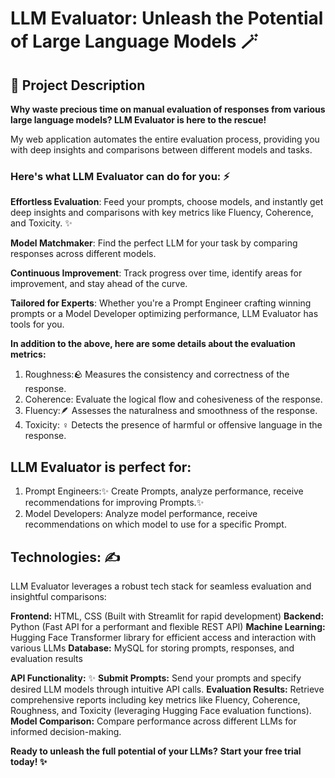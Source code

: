 # LLM Evaluator: Unleash the Potential of Large Language Models 🪄

## 📖 Project Description
**Why waste precious time on manual evaluation of responses from various large language models?
LLM Evaluator is here to the rescue!**

My web application automates the entire evaluation process, providing you with deep insights and comparisons between different models and tasks.

### **Here's what LLM Evaluator can do for you:**  ⚡

**Effortless Evaluation**: Feed your prompts, choose models, and instantly get deep insights and comparisons with key metrics like Fluency, Coherence, and Toxicity. ✨

**Model Matchmaker**: Find the perfect LLM for your task by comparing responses across different models.

**Continuous Improvement**: Track progress over time, identify areas for improvement, and stay ahead of the curve.

**Tailored for Experts**: Whether you're a Prompt Engineer crafting winning prompts or a Model Developer optimizing performance, LLM Evaluator has tools for you.

**In addition to the above, here are some details about the evaluation metrics:**
1. Roughness:🪨 Measures the consistency and correctness of the response.
2. Coherence: Evaluate the logical flow and cohesiveness of the response.
3. Fluency:🪶 Assesses the naturalness and smoothness of the response.
4. Toxicity: ‍♀️ Detects the presence of harmful or offensive language in the response.

## LLM Evaluator is perfect for:

1. Prompt Engineers:✨ Create Prompts, analyze performance, receive recommendations for improving Prompts.✨
2. Model Developers: Analyze model performance, receive recommendations on which model to use for a specific Prompt.

## Technologies: ✍️ 

LLM Evaluator leverages a robust tech stack for seamless evaluation and insightful comparisons:

**Frontend:** HTML, CSS (Built with Streamlit for rapid development)
**Backend:** Python (Fast API for a performant and flexible REST API)
**Machine Learning:** Hugging Face Transformer library for efficient access and interaction with various LLMs
**Database:** MySQL for storing prompts, responses, and evaluation results

**API Functionality:** ✨
**Submit Prompts:** Send your prompts and specify desired LLM models through intuitive API calls.
**Evaluation Results:** Retrieve comprehensive reports including key metrics like Fluency, Coherence, Roughness, and Toxicity (leveraging Hugging Face evaluation functions).
**Model Comparison:** Compare performance across different LLMs for informed decision-making.


**Ready to unleash the full potential of your LLMs?**
**Start your free trial today! ✨** 


